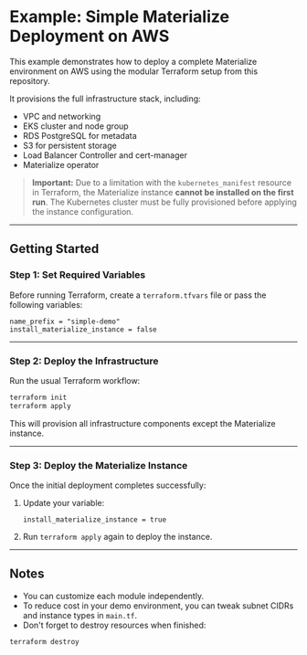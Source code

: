 # Example: Simple Materialize Deployment on AWS

This example demonstrates how to deploy a complete Materialize environment on AWS using the modular Terraform setup from this repository.

It provisions the full infrastructure stack, including:
- VPC and networking
- EKS cluster and node group
- RDS PostgreSQL for metadata
- S3 for persistent storage
- Load Balancer Controller and cert-manager
- Materialize operator

> **Important:**
> Due to a limitation with the `kubernetes_manifest` resource in Terraform, the Materialize instance **cannot be installed on the first run**. The Kubernetes cluster must be fully provisioned before applying the instance configuration.

---

## Getting Started

### Step 1: Set Required Variables

Before running Terraform, create a `terraform.tfvars` file or pass the following variables:

```hcl
name_prefix = "simple-demo"
install_materialize_instance = false
````

---

### Step 2: Deploy the Infrastructure

Run the usual Terraform workflow:

```bash
terraform init
terraform apply
```

This will provision all infrastructure components except the Materialize instance.

---

### Step 3: Deploy the Materialize Instance

Once the initial deployment completes successfully:

1. Update your variable:

   ```hcl
   install_materialize_instance = true
   ```

2. Run `terraform apply` again to deploy the instance.

---

## Notes

* You can customize each module independently.
* To reduce cost in your demo environment, you can tweak subnet CIDRs and instance types in `main.tf`.
* Don't forget to destroy resources when finished:

```bash
terraform destroy
```
